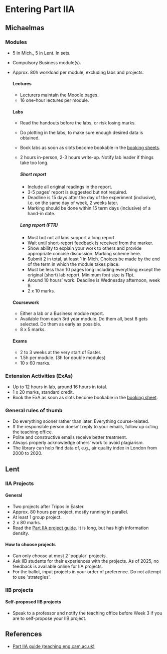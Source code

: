 # Entering Part IIA

## Michaelmas

### Modules

- 5 in Mich., 5 in Lent. In sets.
- Compulsory Business module(s).
- Approx. 80h workload per module, excluding labs and projects.

  #### Lectures

  - Lecturers maintain the Moodle pages.
  - 16 one-hour lectures per module.

  #### Labs

  - Read the handouts before the labs, or risk losing marks.
  - Do plotting in the labs, to make sure enough desired data is obtained.
  - Book labs as soon as slots become bookable in the [booking sheets]((http://to.eng.cam.ac.uk/teaching/apps/cuedle/listofbookingsheets.php)).
  - 2 hours in-person, 2-3 hours write-up. Notify lab leader if things take too long.

    ##### Short report

    - Include all original readings in the report.
    - 3-5 pages’ report is suggested but not required.
    - Deadline is 15 days after the day of the experiment (inclusive), i.e. on the same day of week, 2 weeks later.
    - Marking should be done within 15 term days (inclusive) of a hand-in date.

    ##### Long report (FTR)

    - Most but not all labs support a long report.
    - Wait until short-report feedback is received from the marker.
    - Show ability to explain your work to others and provide appropriate concise discussion. Marking scheme here.
    - Submit 2 in total, at least 1 in Mich. Choices be made by the end of the term in which the module takes place.
    - Must be less than 10 pages long including everything except the original (short) lab report. Minimum font size is 11pt.
    - Around 10 hours’ work. Deadline is Wednesday afternoon, week 9.
    - 2 x 10 marks.

  #### Coursework

  - Either a lab or a Business module report.
  - Available from each 3rd year module. Do them all, best 8 gets selected. Do them as early as possible.
  - 8 x 5 marks.

  #### Exams

  - 2 to 3 weeks at the very start of Easter.
  - 1.5h per module. (3h for double modules)
  - 10 x 60 marks.

### Extension Activities (ExAs)

- Up to 12 hours in lab, around 16 hours in total.
- 1 x 20 marks, standard credit.
- Book the ExA as soon as slots become bookable in the [booking sheet]((http://to.eng.cam.ac.uk/teaching/apps/cuedle/listofbookingsheets.php)).

### General rules of thumb

- Do everything sooner rather than later. Everything course-related.
- If the responsible person doesn’t reply to your emails, follow up cc’ing the teaching office.
- Polite and constructive emails receive better treatment.
- Always properly acknowledge others’ work to avoid plagiarism.
- The library can help find data of, e.g., air quality index in London from 2000 to 2020.

## Lent

### IIA Projects

#### General

- Two projects after Tripos in Easter.
- Approx. 80 hours per project, mostly running in parallel.
- At least 1 group project.
- 2 x 80 marks.
- Read the [Part IIA project guide](https://teaching.eng.cam.ac.uk/node/444/). It is long, but has high information density.

#### How to choose projects

- Can only choose at most 2 'popular' projects.
- Ask IIB students for their experiences with the projects. As of 2025, no feedback is available online for IIA projects.
- For the ballot, input projects in your order of preference. Do not attempt to use 'strategies'.

### IIB projects

#### Self-proposed IIB projects

- Speak to a professor and notify the teaching office before Week 3 if you are to self-propose your IIB project.

## References

- [Part IIA guide (teaching.eng.cam.ac.uk)](https://teaching.eng.cam.ac.uk/node/421)
